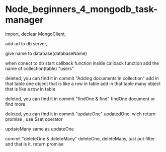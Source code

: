 # Node_beginners_4_mongodb_task-manager

import, declear MongoClient,

add url to db server,

give name to database(databaseName)

when conect to db start callback function
inside callback function add the name of collection(table) "users"

deleted, you can find it in commit "Adding documents in collection"
add in that table one object that is like a row in table
add in that table many object that is like a row in table

deleted, you can find it in commit "findOne & find"
findOne document or find more

deleted, you can find it in commit "updateOne"
updatedOne, wich return promise , use \$set operator

updateMany same as updateOne

commit "deleteOne & deleteMany"
deleteOne, deleteMany, just put filter and that is it. return promise
